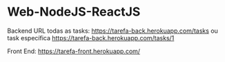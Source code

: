 # Web-NodeJS-ReactJS

Backend URL todas as tasks: https://tarefa-back.herokuapp.com/tasks ou task específica https://tarefa-back.herokuapp.com/tasks/1

Front End: https://tarefa-front.herokuapp.com/

